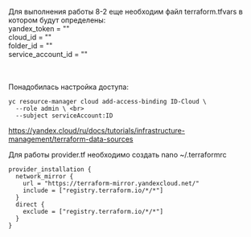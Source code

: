 Для выполнения работы 8-2 еще необходим файл terraform.tfvars в котором будут определены: <br>
yandex_token = "" <br>
cloud_id     = "" <br>
folder_id    = "" <br>
service_account_id = "" <br>
 <br> <br>



 Понадобилась настройка доступа: <br>

```
yc resource-manager cloud add-access-binding ID-Cloud \
  --role admin \ <br>
  --subject serviceAccount:ID
```

<https://yandex.cloud/ru/docs/tutorials/infrastructure-management/terraform-data-sources>  <br>

Для работы provider.tf необходимо создать nano ~/.terraformrc  <br>

```
provider_installation {
  network_mirror {
    url = "https://terraform-mirror.yandexcloud.net/"
    include = ["registry.terraform.io/*/*"]
  }
  direct {
    exclude = ["registry.terraform.io/*/*"]
  }
}
```
